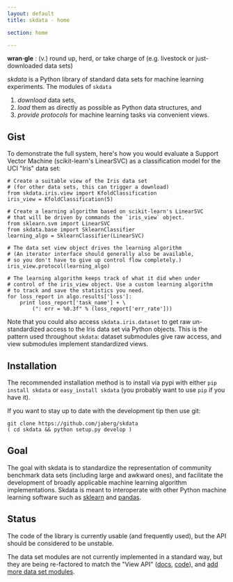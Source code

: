 ```yaml
---
layout: default
title: skdata - home

section: home

---
```


**wran·gle**
: (v.) round up, herd, or take charge of (e.g. livestock or just-downloaded data sets)

_skdata_ is a Python library of standard data sets for machine learning experiments.
The modules of `skdata`
1. _download_ data sets,
2. _load_ them as directly as possible as Python data structures, and
3. _provide protocols_ for machine learning tasks via convenient views.

## Gist

To demonstrate the full system, here's how you would evaluate a Support Vector
Machine (scikit-learn's LinearSVC) as a classification model for the UCI
"Iris" data set:

    # Create a suitable view of the Iris data set
    # (for other data sets, this can trigger a download)
    from skdata.iris.view import KfoldClassification
    iris_view = KfoldClassification(5)

    # Create a learning algorithm based on scikit-learn's LinearSVC
    # that will be driven by commands the `iris_view` object.
    from sklearn.svm import LinearSVC
    from skdata.base import SklearnClassifier
    learning_algo = SklearnClassifier(LinearSVC)

    # The data set view object drives the learning algorithm
    # (An iterator interface should generally also be available,
    # so you don't have to give up control flow completely.)
    iris_view.protocol(learning_algo)

    # The learning algorithm keeps track of what it did when under
    # control of the iris_view object. Use a custom learning algorithm
    # to track and save the statistics you need.
    for loss_report in algo.results['loss']:
        print loss_report['task_name'] + \
            (": err = %0.3f" % (loss_report['err_rate']))

Note that you could also access `skdata.iris.dataset` to get raw
un-standardized access to the Iris data set via Python objects.  This is the
pattern used throughout `skdata`: dataset submodules give raw access,
and view submodules implement standardized views.

## Installation

The recommended installation method is to install via pypi with either
`pip install skdata` or `easy_install skdata` (you probably want to
use `pip` if you have it).

If you want to stay up to date with the development tip then use git:

    git clone https://github.com/jaberg/skdata
    ( cd skdata && python setup.py develop )


## Goal

The goal with skdata is to standardize the representation
of community benchmark data sets (including large and awkward ones),
and facilitate the development of broadly applicable machine learning algorithm implementations.
Skdata is meant to interoperate with other Python machine learning software
such as
[sklearn](http://scikit-learn.org/stable/) and [pandas](http://pandas.pydata.org/).


## Status

The code of the library is currently usable (and frequently used), but the API
should be considered to be unstable.

The data set modules are not currently implemented in a standard way, but they
are being re-factored to match the "View API"
([docs](https://github.com/jaberg/skdata/wiki/View-API),
[code](https://github.com/jaberg/skdata/blob/master/skdata/base.py)),
and [add more data set modules](https://github.com/jaberg/skdata/wiki/How-to-Create-a-New-Dataset-Module).

